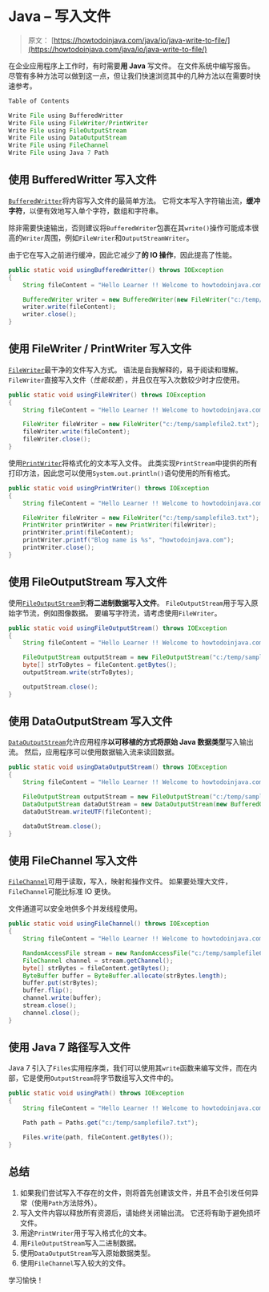 # Java – 写入文件

> 原文： [https://howtodoinjava.com/java/io/java-write-to-file/](https://howtodoinjava.com/java/io/java-write-to-file/)

在企业应用程序上工作时，有时需要**用 Java** 写文件。 在文件系统中编写报告。 尽管有多种方法可以做到这一点，但让我们快速浏览其中的几种方法以在需要时快速参考。

```java
Table of Contents

Write File using BufferedWritter
Write File using FileWriter/PrintWriter
Write File using FileOutputStream
Write File using DataOutputStream
Write File using FileChannel
Write File using Java 7 Path
```

## 使用 BufferedWritter 写入文件

[`BufferedWritter`](https://docs.oracle.com/javase/10/docs/api/java/io/BufferedWriter.html)将内容写入文件的最简单方法。 它将文本写入字符输出流，**缓冲字符**，以便有效地写入单个字符，数组和字符串。

除非需要快速输出，否则建议将`BufferedWriter`包裹在其`write()`操作可能成本很高的`Writer`周围，例如`FileWriter`和`OutputStreamWriter`。

由于它在写入之前进行缓冲，因此它减少了**的 IO 操作**，因此提高了性能。

```java
public static void usingBufferedWritter() throws IOException 
{
	String fileContent = "Hello Learner !! Welcome to howtodoinjava.com.";

	BufferedWriter writer = new BufferedWriter(new FileWriter("c:/temp/samplefile1.txt"));
	writer.write(fileContent);
	writer.close();
}

```

## 使用 FileWriter / PrintWriter 写入文件

[`FileWriter`](https://docs.oracle.com/javase/10/docs/api/java/io/FileWriter.html)最干净的文件写入方式。 语法是自我解释的，易于阅读和理解。 `FileWriter`直接写入文件（*性能较差*），并且仅在写入次数较少时才应使用。

```java
public static void usingFileWriter() throws IOException 
{
	String fileContent = "Hello Learner !! Welcome to howtodoinjava.com.";

	FileWriter fileWriter = new FileWriter("c:/temp/samplefile2.txt");
    fileWriter.write(fileContent);
    fileWriter.close();
}

```

使用[`PrintWriter`](https://docs.oracle.com/javase/10/docs/api/java/io/PrintWriter.html)将格式化的文本写入文件。 此类实现`PrintStream`中提供的所有打印方法，因此您可以使用`System.out.println()`语句使用的所有格式。

```java
public static void usingPrintWriter() throws IOException 
{
	String fileContent = "Hello Learner !! Welcome to howtodoinjava.com.";

	FileWriter fileWriter = new FileWriter("c:/temp/samplefile3.txt");
    PrintWriter printWriter = new PrintWriter(fileWriter);
    printWriter.print(fileContent);
    printWriter.printf("Blog name is %s", "howtodoinjava.com");
    printWriter.close();
}

```

## 使用 FileOutputStream 写入文件

使用[`FileOutputStream`](https://docs.oracle.com/javase/10/docs/api/java/io/FileOutputStream.html)到**将二进制数据写入文件**。 `FileOutputStream`用于写入原始字节流，例如图像数据。 要编写字符流，请考虑使用`FileWriter`。

```java
public static void usingFileOutputStream() throws IOException 
{
	String fileContent = "Hello Learner !! Welcome to howtodoinjava.com.";

	FileOutputStream outputStream = new FileOutputStream("c:/temp/samplefile4.txt");
    byte[] strToBytes = fileContent.getBytes();
    outputStream.write(strToBytes);

    outputStream.close();
}

```

## 使用 DataOutputStream 写入文件

[`DataOutputStream`](https://docs.oracle.com/javase/10/docs/api/java/io/DataOutputStream.html)允许应用程序**以可移植的方式将原始 Java 数据类型**写入输出流。 然后，应用程序可以使用数据输入流来读回数据。

```java
public static void usingDataOutputStream() throws IOException 
{
	String fileContent = "Hello Learner !! Welcome to howtodoinjava.com.";

	FileOutputStream outputStream = new FileOutputStream("c:/temp/samplefile5.txt");
	DataOutputStream dataOutStream = new DataOutputStream(new BufferedOutputStream(outputStream));
	dataOutStream.writeUTF(fileContent);

	dataOutStream.close();
}

```

## 使用 FileChannel 写入文件

[`FileChannel`](https://docs.oracle.com/javase/10/docs/api/java/nio/channels/FileChannel.html)可用于读取，写入，映射和操作文件。 如果要处理大文件，`FileChannel`可能比标准 IO 更快。

文件通道可以安全地供多个并发线程使用。

```java
public static void usingFileChannel() throws IOException 
{
	String fileContent = "Hello Learner !! Welcome to howtodoinjava.com.";

	RandomAccessFile stream = new RandomAccessFile("c:/temp/samplefile6.txt", "rw");
    FileChannel channel = stream.getChannel();
    byte[] strBytes = fileContent.getBytes();
    ByteBuffer buffer = ByteBuffer.allocate(strBytes.length);
    buffer.put(strBytes);
    buffer.flip();
    channel.write(buffer);
    stream.close();
    channel.close();
}

```

## 使用 Java 7 路径写入文件

Java 7 引入了`Files`实用程序类，我们可以使用其`write`函数来编写文件，而在内部，它是使用`OutputStream`将字节数组写入文件中的。

```java
public static void usingPath() throws IOException 
{
	String fileContent = "Hello Learner !! Welcome to howtodoinjava.com.";

	Path path = Paths.get("c:/temp/samplefile7.txt");

    Files.write(path, fileContent.getBytes());
}

```

## 总结

1.  如果我们尝试写入不存在的文件，则将首先创建该文件，并且不会引发任何异常（使用`Path`方法除外）。
2.  写入文件内容以释放所有资源后，请始终关闭输出流。 它还将有助于避免损坏文件。
3.  用途`PrintWriter`用于写入格式化的文本。
4.  用`FileOutputStream`写入二进制数据。
5.  使用`DataOutputStream`写入原始数据类型。
6.  使用`FileChannel`写入较大的文件。

学习愉快！